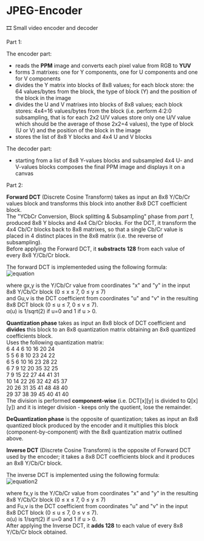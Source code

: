 # JPEG-Encoder
🎞️ Small video encoder and decoder 

Part 1: 

The encoder part:
- reads the **PPM** image and converts each pixel value from RGB to **YUV**
- forms 3 matrixes: one for Y components, one for U components and one for V components
- divides the Y matrix into blocks of 8x8 values; for each block store: the 64 values/bytes from the block, the type of block (Y) and the position of the block in the image
- divides the U and V matrixes into blocks of 8x8 values; each block stores: 4x4=16 values/bytes from the block (i.e. perform 4:2:0 subsampling, that is for each 2x2 U/V values store only one U/V value which should be the average of those 2x2=4 values), the type of block (U or V) and the position of the block in the image
- stores the list of 8x8 Y blocks and 4x4 U and V blocks
  
The decoder part:
- starting from a list of 8x8 Y-values blocks and subsampled 4x4 U- and V-values blocks composes the final PPM image and displays it on a canvas
  
Part 2:
  
**Forward DCT** (Discrete Cosine Transform) takes as input an 8x8 Y/Cb/Cr values block and transforms this block  into another 8x8 DCT coefficient block.  
The "YCbCr Conversion, Block splitting & Subsampling" phase from *part 1*, produced 8x8 Y blocks and 4x4 Cb/Cr blocks. 
For the DCT, it transform the 4x4 Cb/Cr blocks back to 8x8 matrixes, so that a single Cb/Cr value is placed in 4 distinct places in the 8x8 matrix (i.e. the reverse of subsampling).  
Before applying the Forward DCT, it **substracts 128** from each value of every 8x8 Y/Cb/Cr block.  

The forward DCT is implementeded using the following formula:  
![equation](http://www.cs.ubbcluj.ro/~forest/pdav/FDCT.png)  

where gx,y is the Y/Cb/Cr value from coordinates "x" and "y" in the input 8x8 Y/Cb/Cr block (0 ≤ x ≤ 7, 0 ≤ y ≤ 7)  
and Gu,v is the DCT coefficient from coordinates "u" and "v" in the resulting 8x8 DCT block (0 ≤ u ≤ 7, 0 ≤ v ≤ 7).  
α(u) is 1/sqrt(2) if u=0 and 1 if u > 0.

**Quantization phase** takes as input an 8x8 block of DCT coefficient and **divides** this block to an 8x8 quantization matrix obtaining an 8x8 quantized coefficients block.  
Uses the following quantization matrix:  
6   4   4   6   10  16  20  24  
5   5   6   8   10  23  24  22  
6   5   6   10  16  23  28  22  
6   7   9   12  20  35  32  25  
7   9   15  22  27  44  41  31  
10  14  22  26  32  42  45  37  
20  26  31  35  41  48  48  40  
29  37  38  39  45  40  41  40  
The division is performed **component-wise** (i.e. DCT[x][y] is divided to Q[x][y]) and it is integer division - keeps only the quotient, lose the remainder.

**DeQuantization phase** is the opposite of quantization; takes as input an 8x8 quantized block produced by the encoder and it multiplies this block (component-by-component) with the 8x8 quantization matrix outlined above.

**Inverse DCT** (Discrete Cosine Transform) is the opposite of Forward DCT used by the encoder; it takes a 8x8 DCT coefficients block and it produces an 8x8 Y/Cb/Cr block.  

The inverse DCT is implemented using the following formula:  
![equation2](http://www.cs.ubbcluj.ro/~forest/pdav/IDCT.png)  

where fx,y is the Y/Cb/Cr value from coordinates "x" and "y" in the resulting 8x8 Y/Cb/Cr block (0 ≤ x ≤ 7, 0 ≤ y ≤ 7)  
and Fu,v is the DCT coefficient from coordinates "u" and "v" in the input 8x8 DCT block (0 ≤ u ≤ 7, 0 ≤ v ≤ 7).  
α(u) is 1/sqrt(2) if u=0 and 1 if u > 0.  
After applying the Inverse DCT, it **adds 128** to each value of every 8x8 Y/Cb/Cr block obtained.
